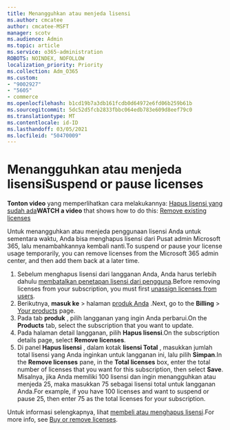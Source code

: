 ```yaml
---
title: Menangguhkan atau menjeda lisensi
ms.author: cmcatee
author: cmcatee-MSFT
manager: scotv
ms.audience: Admin
ms.topic: article
ms.service: o365-administration
ROBOTS: NOINDEX, NOFOLLOW
localization_priority: Priority
ms.collection: Adm_O365
ms.custom:
- "9002927"
- "5605"
- commerce
ms.openlocfilehash: b1cd19b7a3db161fcdb0d64972e6fd06b259b61b
ms.sourcegitcommit: 5dc52d5fcb2833fbbc064edb783e609d8eef79c0
ms.translationtype: MT
ms.contentlocale: id-ID
ms.lasthandoff: 03/05/2021
ms.locfileid: "50470009"
---
```

# <a name="suspend-or-pause-licenses"></a><span data-ttu-id="e3020-102">Menangguhkan atau menjeda lisensi</span><span class="sxs-lookup"><span data-stu-id="e3020-102">Suspend or pause licenses</span></span>

<span data-ttu-id="e3020-103">**Tonton video** yang memperlihatkan cara melakukannya: [Hapus lisensi yang sudah ada](https://go.microsoft.com/fwlink/p/?linkid=2154938)</span><span class="sxs-lookup"><span data-stu-id="e3020-103">**WATCH a video** that shows how to do this: [Remove existing licenses](https://go.microsoft.com/fwlink/p/?linkid=2154938)</span></span>

<span data-ttu-id="e3020-104">Untuk menangguhkan atau menjeda penggunaan lisensi Anda untuk sementara waktu, Anda bisa menghapus lisensi dari Pusat admin Microsoft 365, lalu menambahkannya kembali nanti.</span><span class="sxs-lookup"><span data-stu-id="e3020-104">To suspend or pause your license usage temporarily, you can remove licenses from the Microsoft 365 admin center, and then add them back at a later time.</span></span>

1. <span data-ttu-id="e3020-105">Sebelum menghapus lisensi dari langganan Anda, Anda harus terlebih dahulu [membatalkan penetapan lisensi dari pengguna](https://docs.microsoft.com/microsoft-365/admin/manage/remove-licenses-from-users).</span><span class="sxs-lookup"><span data-stu-id="e3020-105">Before removing licenses from your subscription, you must first [unassign licenses from users](https://docs.microsoft.com/microsoft-365/admin/manage/remove-licenses-from-users).</span></span>
2. <span data-ttu-id="e3020-106">Berikutnya, **masuk ke**  >  halaman [produk Anda](https://go.microsoft.com/fwlink/p/?linkid=842054) .</span><span class="sxs-lookup"><span data-stu-id="e3020-106">Next, go to the **Billing** > [Your products](https://go.microsoft.com/fwlink/p/?linkid=842054) page.</span></span>
3. <span data-ttu-id="e3020-107">Pada tab **produk** , pilih langganan yang ingin Anda perbarui.</span><span class="sxs-lookup"><span data-stu-id="e3020-107">On the **Products** tab, select the subscription that you want to update.</span></span>
4. <span data-ttu-id="e3020-108">Pada halaman detail langganan, pilih **Hapus lisensi**.</span><span class="sxs-lookup"><span data-stu-id="e3020-108">On the subscription details page, select **Remove licenses**.</span></span>
5. <span data-ttu-id="e3020-109">Di panel **Hapus lisensi** , dalam kotak **lisensi Total** , masukkan jumlah total lisensi yang Anda inginkan untuk langganan ini, lalu pilih **Simpan**.</span><span class="sxs-lookup"><span data-stu-id="e3020-109">In the **Remove licenses** pane, in the **Total licenses** box, enter the total number of licenses that you want for this subscription, then select **Save**.</span></span> <span data-ttu-id="e3020-110">Misalnya, jika Anda memiliki 100 lisensi dan ingin menangguhkan atau menjeda 25, maka masukkan 75 sebagai lisensi total untuk langganan Anda.</span><span class="sxs-lookup"><span data-stu-id="e3020-110">For example, if you have 100 licenses and want to suspend or pause 25, then enter 75 as the total licenses for your subscription.</span></span>

<span data-ttu-id="e3020-111">Untuk informasi selengkapnya, lihat [membeli atau menghapus lisensi](https://docs.microsoft.com/microsoft-365/commerce/licenses/buy-licenses).</span><span class="sxs-lookup"><span data-stu-id="e3020-111">For more info, see [Buy or remove licenses](https://docs.microsoft.com/microsoft-365/commerce/licenses/buy-licenses).</span></span>
